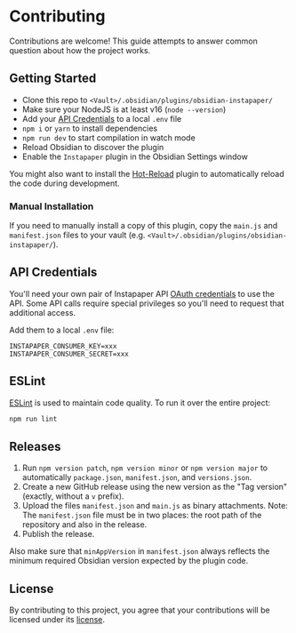 # Contributing

Contributions are welcome! This guide attempts to answer common question about how the project works.

## Getting Started

- Clone this repo to `<Vault>/.obsidian/plugins/obsidian-instapaper/`
- Make sure your NodeJS is at least v16 (`node --version`)
- Add your [API Credentials](#api-credentials) to a local `.env` file
- `npm i` or `yarn` to install dependencies
- `npm run dev` to start compilation in watch mode
- Reload Obsidian to discover the plugin
- Enable the `Instapaper` plugin in the Obsidian Settings window

You might also want to install the [Hot-Reload](https://github.com/pjeby/hot-reload) plugin to automatically reload the code during development.

### Manual Installation

If you need to manually install a copy of this plugin, copy the `main.js` and `manifest.json` files to your vault (e.g. `<Vault>/.obsidian/plugins/obsidian-instapaper/`).

## API Credentials

You'll need your own pair of Instapaper API [OAuth credentials](https://www.instapaper.com/api) to use the API. Some API calls require special privileges so you'll need to request that additional access.

Add them to a local `.env` file:

```
INSTAPAPER_CONSUMER_KEY=xxx
INSTAPAPER_CONSUMER_SECRET=xxx
```

## ESLint

[ESLint](https://eslint.org/) is used to maintain code quality. To run it over the entire project:

```sh
npm run lint
```

## Releases

1. Run `npm version patch`, `npm version minor` or `npm version major` to automatically `package.json`, `manifest.json`, and `versions.json`.
2. Create a new GitHub release using the new version as the "Tag version" (exactly, without a `v` prefix).
3. Upload the files `manifest.json` and `main.js` as binary attachments. Note: The `manifest.json` file must be in two places: the root path of the repository and also in the release.
4. Publish the release.

Also make sure that `minAppVersion` in `manifest.json` always reflects the minimum required Obsidian version expected by the plugin code.

## License

By contributing to this project, you agree that your contributions will be licensed under its [license](LICENSE).
